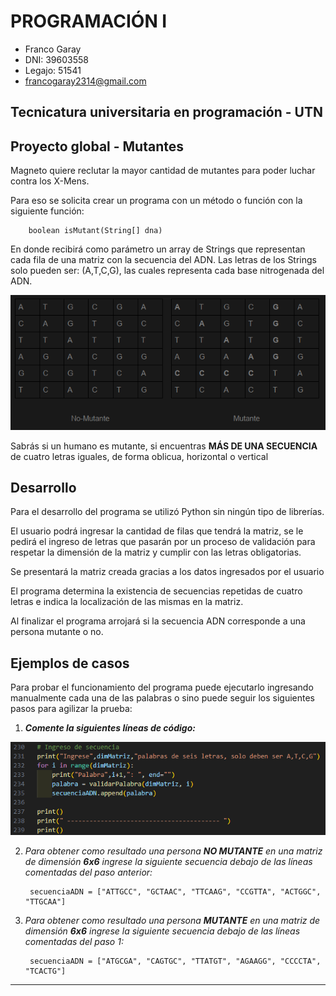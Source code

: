 # PROGRAMACIÓN I
* Franco Garay
* DNI: 39603558
* Legajo: 51541
* francogaray2314@gmail.com

## Tecnicatura universitaria en programación - UTN

## Proyecto global - Mutantes 

Magneto quiere reclutar la mayor cantidad de mutantes para poder luchar contra los X-Mens.

Para eso se solicita crear un programa con un método o función con la siguiente función:

        boolean isMutant(String[] dna)

En donde recibirá como parámetro un array de Strings que representan cada fila de una matriz con la secuencia del ADN. Las letras de los Strings solo pueden ser: (A,T,C,G), las cuales representa cada base nitrogenada del ADN.

![Ejemplo](./readme_screen_ejemplo.png)

Sabrás si un humano es mutante, si encuentras **MÁS DE UNA SECUENCIA** de cuatro
letras iguales, de forma oblicua, horizontal o vertical


## Desarrollo

Para el desarrollo del programa se utilizó Python sin ningún tipo de librerías.

El usuario podrá ingresar la cantidad de filas que tendrá la matriz, se le pedirá el ingreso de letras que pasarán por un proceso de validación para respetar la dimensión de la matriz y cumplir con las letras obligatorias.

Se presentará la matriz creada gracias a los datos ingresados por el usuario

El programa determina la existencia de secuencias repetidas de cuatro letras e indica la localización de las mismas en la matriz.

Al finalizar el programa arrojará si la secuencia ADN corresponde a una persona mutante o no.

## Ejemplos de casos

Para probar el funcionamiento del programa puede ejecutarlo ingresando manualmente cada una de las palabras o sino puede seguir los siguientes pasos para agilizar la prueba: 

1. ***Comente la siguientes líneas de código:***

![Líneas de código a comentar](./readme_caso.png)

2. *Para obtener como resultado una persona **NO MUTANTE** en una matriz de dimensión **6x6** ingrese la siguiente secuencia debajo de las líneas comentadas del paso anterior:*

        secuenciaADN = ["ATTGCC", "GCTAAC", "TTCAAG", "CCGTTA", "ACTGGC", "TTGCAA"]

3. *Para obtener como resultado una persona **MUTANTE** en una matriz de dimensión **6x6** ingrese la siguiente secuencia debajo de las líneas comentadas del paso 1:*

        secuenciaADN = ["ATGCGA", "CAGTGC", "TTATGT", "AGAAGG", "CCCCTA", "TCACTG"]

***

